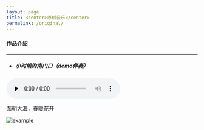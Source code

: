 ```yaml
---
layout: page
title: <center>原创音乐</center>
permalink: /original/
---
```


#### 作品介绍

---  


* ##### 小时候的南门口（demo伴奏）  
<audio id="audio" controls="" preload="none"><source id="mp3" src="/assets/audio/nanmen.mp3">     


面朝大海，春暖花开

![example]({{site.baseurl}}/assets/images/original/example.jpg)
